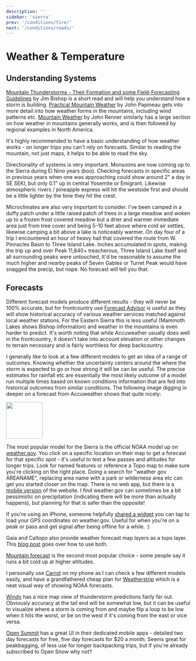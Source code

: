```yaml
---
description: ''
sidebar: 'sierra'
prev: '/conditions/fire/'
next: '/conditions/roads/'
---
```


# Weather & Temperature

## Understanding Systems

[Mountain Thunderstorms - Their Formation and some Field-Forecasting Guidelines](https://www.fs.fed.us/psw/cirmount/wkgrps/gloria/publications/pdf/Bishop_mtn_thunderstorms_031607.pdf) by Jim Bishop is a short read and will help you understand how a storm is building. [Practical Mountain Weather](https://www.dropbox.com/s/dvaswkn4ymtiros/MountainWeather.pdf?dl=0) by John Papineau gets into more detail into how weather forms in the mountains, including wind patterns etc. [Mountain Weather](https://www.amazon.com/Mountain-Weather-Backcountry-Snowboarders-Mountaineers-ebook/dp/B001GQ2MK8/ref=tmm_kin_swatch_0?_encoding=UTF8&qid=&sr=) by John Renner similarly has a large section on how weather in mountains generally works, and is then followed by regional examples in North America.

It's highly recommended to have a basic understanding of how weather works - on longer trips you can't rely on forecasts. Similar to reading the mountain, not just maps, it helps to be able to read the sky.

Directionality of systems is very important. Monsoons are now coming up to the Sierra during El Nino years (boo). Checking forecasts in specific areas in previous years when one was approaching could show around 2" a day in SE SEKI, but only 0.1" up in central Yosemite or Emigrant.  Likewise atmospheric rivers / pineapple express will hit the westside first and should be a little lighter by the time they hit the crest.

Microclimates are also very important to consider. I've been camped in a duffy patch under a little raised patch of trees in a large meadow and woken up to a frozen frost covered meadow but a drier and warmer immediate area just from tree cover and being 5-10 feet above where cold air settles, likewise camping a bit above a lake is noticeably warmer.  On day four of a trip I encountered an hour of heavy hail that covered the route from W. Pinnacles Basin to Three Island Lake. Inches accumulated in spots, making the trip up and over Peak 11,840+ treacherous, Three Island Lake itself and all surrounding peaks were untouched, It'd be reasonable to assume the much higher and nearby peaks of Seven Gables or Turret Peak would have snagged the precip, but nope. No forecast will tell you that.

## Forecasts

Different forecast models produce different results - they will never be 100% accurate, but for frontcountry use [Forecast Advisor](https://www.forecastadvisor.com/California/Bishop/93514/) is useful as they will show historical accuracy of various weather services matched against local weather stations.  For the Eastern Sierra this is less useful (Mammoth Lakes shows Bishop information) and weather in the mountains is even harder to predict. It's worth noting that while Accuweather usually does well in the frontcountry, it doesn't take into account elevation or other changes to terrain necessary and is fairly worthless for deep backcountry.

I generally like to look at a few different models to get an idea of a range of outcomes. Knowing whether the uncertainty centers around the where the storm is expected to go or how strong it will be can be useful. The precise estimates for rainfall etc are essentially the most likely outcome of a model run multiple times based on known conditions information that are fed into historical outcomes from similar conditions.  The following image digging in deeper on a forecast from Accuweather shows that quite nicely:

<img src="img/probability.png" style="width: 100;">

The most popular model for the Sierra is the official NOAA model up on [weather.gov](weather.gov). You click on a specific location on their map to get a forecast for that specific spot - it's useful to test a few passes and altitudes for longer trips.  Look for named features or reference a Topo map to make sure you're clicking on the right place.  Doing a search for "weather gov AREANAME", replacing area name with a park or wilderness area etc can get you started closer on the map. There is no web app, but there is a [mobile version](https://mobile.weather.gov/) of the website.  I find weather.gov can sometimes be a bit pessimistic on precipitation (indicating there will be more than actually happens), but planning for that is safer than the opposite!

If you're using an iPhone, someone helpfully [shared a widget](https://www.reddit.com/r/Ultralight/comments/o9vfsd/ios_geolocated_weathergov_forecast_shortcut/) you can tap to load your GPS coordinates on weather.gov. Useful for when you're on a peak or pass and get signal after being offline for a while. :)

Gaia and Caltopo also provide weather forecast map layers as a topo layer. This [blog post](https://www.alpinesavvy.com/blog/weather-overlay-maps-in-caltopo-and-gaia-gps) goes over how to use both.

[Mountain forecast](https://www.mountain-forecast.com/) is the second most popular choice - some people say it runs a bit cold up at higher altitudes.

I personally use [Carrot](http://www.meetcarrot.com/weather/) on my phone as I can check a few different models easily, and have a grandfathered cheap plan for [Weatherstrip](https://www.weatherstrip.app) which is a neat visual way of showing NOAA forecasts.

[Windy](https://www.windy.com/-Thunderstorms-thunder?thunder,2021-08-27-21,37.810,-119.221,8) has a nice map view of thunderstorm predictions fairly far out. Obviously accuracy at the tail end will be somewhat low, but it can be useful to visualize where a storm is coming from and maybe flip a loop to be low when it hits the worst, or be on the west if it's coming from the east or vice versa.

[Open Summit](https://opensummit.com/) has a great UI in their dedicated mobile apps - detailed two day forecasts for free, five day forecasts for $20 a month. Seems great for peakbagging, of less use for longer backpacking trips, but if you're already subscribed to Open Snow why not?